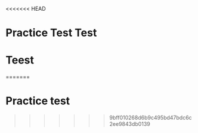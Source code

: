 <<<<<<< HEAD
# Practice Test Test
# Teest
=======
# Practice test
>>>>>>> 9bff010268d6b9c495bd47bdc6c2ee9843db0139
